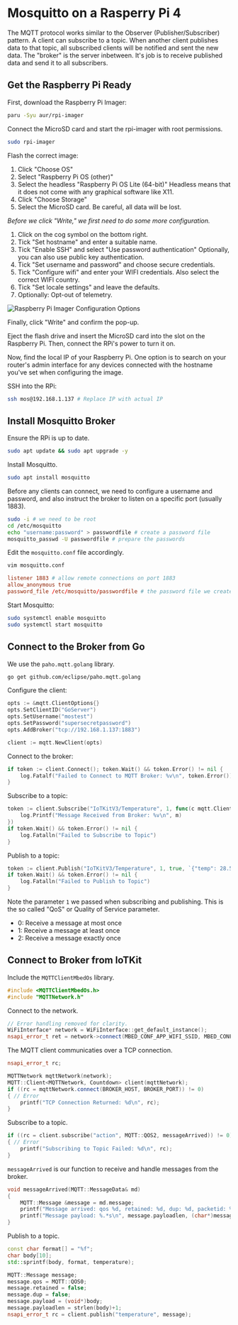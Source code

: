 # Mosquitto on a Rasperry Pi 4

The MQTT protocol works similar to the Observer (Publisher/Subscriber) pattern.
A client can subscribe to a topic. When another client publishes data to that
topic, all subscribed clients will be notified and sent the new data.
The "broker" is the server inbetween. It's job is to receive published data and
send it to all subscribers.

## Get the Raspberry Pi Ready

First, download the Raspberry Pi Imager:

```sh
paru -Syu aur/rpi-imager
```

Connect the MicroSD card and start the rpi-imager with root permissions.

```sh
sudo rpi-imager
```

Flash the correct image:

1. Click "Choose OS"
2. Select "Raspberry Pi OS (other)"
3. Select the headless "Raspberry Pi OS Lite (64-bit)"
   Headless means that it does not come with any graphical software like X11.
4. Click "Choose Storage"
5. Select the MicroSD card. Be careful, all data will be lost.

_Before we click "Write," we first need to do some more configuration._

1. Click on the cog symbol on the bottom right.
2. Tick "Set hostname" and enter a suitable name.
3. Tick "Enable SSH" and select "Use password authentication"
   Optionally, you can also use public key authentication.
4. Tick "Set username and password" and choose secure credentials.
5. Tick "Configure wifi" and enter your WIFI credentials. Also select the
   correct WIFI country.
6. Tick "Set locale settings" and leave the defaults.
7. Optionally: Opt-out of telemetry.

![Raspberry Pi Imager Configuration Options](./rpi-imager-configuration.png)

Finally, click "Write" and confirm the pop-up.

Eject the flash drive and insert the MicroSD card into the slot on the
Raspberry Pi. Then, connect the RPi's power to turn it on.

Now, find the local IP of your Raspberry Pi. One option is to search on your
router's admin interface for any devices connected with the hostname you've set
when configuring the image.

SSH into the RPi:

```sh
ssh mos@192.168.1.137 # Replace IP with actual IP
```

## Install Mosquitto Broker

Ensure the RPi is up to date.

```sh
sudo apt update && sudo apt upgrade -y
```

Install Mosquitto.

```sh
sudo apt install mosquitto
```

Before any clients can connect, we need to configure a username and password,
and also instruct the broker to listen on a specific port (usually 1883).

```sh
sudo -i # we need to be root
cd /etc/mosquitto
echo "username:password" > passwordfile # create a password file
mosquitto_passwd -U passwordfile # prepare the passwords
```

Edit the `mosquitto.conf` file accordingly.

```sh
vim mosquitto.conf
```

```conf
listener 1883 # allow remote connections on port 1883
allow_anonymous true
password_file /etc/mosquitto/passwordfile # the password file we created earlier
```

Start Mosquitto:

```sh
sudo systemctl enable mosquitto
sudo systemctl start mosquitto
```

## Connect to the Broker from Go

We use the `paho.mqtt.golang` library.

```sh
go get github.com/eclipse/paho.mqtt.golang
```

Configure the client:

```go
opts := &mqtt.ClientOptions{}
opts.SetClientID("GoServer")
opts.SetUsername("mostest")
opts.SetPassword("supersecretpassword")
opts.AddBroker("tcp://192.168.1.137:1883")

client := mqtt.NewClient(opts)
```

Connect to the broker:

```Go
if token := client.Connect(); token.Wait() && token.Error() != nil {
    log.Fatalf("Failed to Connect to MQTT Broker: %v\n", token.Error())
}
```

Subscribe to a topic:

```Go
token := client.Subscribe("IoTKitV3/Temperature", 1, func(c mqtt.Client, m mqtt.Message) {
    log.Printf("Message Received from Broker: %v\n", m)
})
if token.Wait() && token.Error() != nil {
    log.Fatalln("Failed to Subscribe to Topic")
}
```

Publish to a topic:

```Go
token := client.Publish("IoTKitV3/Temperature", 1, true, `{"temp": 28.5, "hum": 30.8`)
if token.Wait() && token.Error() != nil {
    log.Fatalln("Failed to Publish to Topic")
}
```

Note the parameter `1` we passed when subscribing and publishing. This is the
so called "QoS" or Quality of Service parameter.

- 0: Receive a message at most once
- 1: Receive a message at least once
- 2: Receive a message exactly once

## Connect to Broker from IoTKit

Include the `MQTTClientMbedOs` library.

```CPP
#include <MQTTClientMbedOs.h>
#include "MQTTNetwork.h"
```

Connect to the network.

```CPP
// Error handling removed for clarity.
WiFiInterface* network = WiFiInterface::get_default_instance();
nsapi_error_t ret = network->connect(MBED_CONF_APP_WIFI_SSID, MBED_CONF_APP_WIFI_PASSWORD, NSAPI_SECURITY_WPA_WPA2);
```

The MQTT client communicaties over a TCP connection.

```CPP
nsapi_error_t rc;

MQTTNetwork mqttNetwork(network);
MQTT::Client<MQTTNetwork, Countdown> client(mqttNetwork);
if ((rc = mqttNetwork.connect(BROKER_HOST, BROKER_PORT)) != 0)
{ // Error
    printf("TCP Connection Returned: %d\n", rc);
}
```

Subscribe to a topic.

```CPP
if ((rc = client.subscribe("action", MQTT::QOS2, messageArrived)) != 0)
{ // Error
    printf("Subscribing to Topic Failed: %d\n", rc);
}
```

`messageArrived` is our function to receive and handle messages from the
broker.

```CPP
void messageArrived(MQTT::MessageData& md)
{
    MQTT::Message &message = md.message;
    printf("Message arrived: qos %d, retained: %d, dup: %d, packetid: %d\n", message.qos, message.retained, message.dup, message.id);
    printf("Message payload: %.*s\n", message.payloadlen, (char*)message.payload);
}
```

Publish to a topic.

```CPP
const char format[] = "%f";
char body[10];
std::sprintf(body, format, temperature);

MQTT::Message message;
message.qos = MQTT::QOS0;
message.retained = false;
message.dup = false;
message.payload = (void*)body;
message.payloadlen = strlen(body)+1;
nsapi_error_t rc = client.publish("temperature", message);
```
